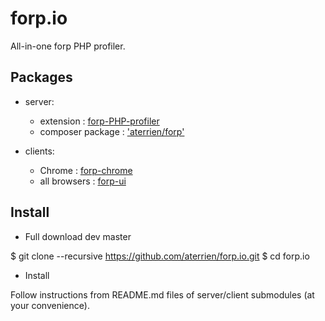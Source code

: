 forp.io
=======

All-in-one forp PHP profiler.

Packages
-------

* server:

    - extension : [forp-PHP-profiler](https://github.com/aterrien/forp-PHP-profiler/)
    - composer package : ['aterrien/forp'](https://github.com/aterrien/forp-php/)

* clients:

    - Chrome : [forp-chrome](https://chrome.google.com/webstore/detail/forp-for-chrome/ngfngijlafennlhobihjppmngeollbnn?hl=fr)
    - all browsers : [forp-ui](https://github.com/aterrien/forp-ui/)

Install
-------

* Full download dev master

$ git clone --recursive https://github.com/aterrien/forp.io.git
$ cd forp.io

* Install

Follow instructions from README.md files of server/client submodules (at your convenience).